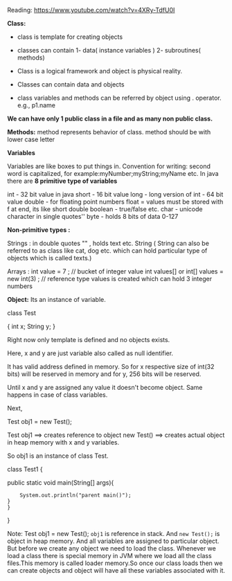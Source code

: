 Reading: https://www.youtube.com/watch?v=4XRy-TdfU0I

**Class:**

- class is template for creating objects
- classes can contain 1- data( instance variables ) 2- subroutines( methods)
- Class is a logical framework and object is physical reality.

- Classes can contain data and objects
- class variables and methods can be referred by object using . operator. e.g., p1.name

**We can have only 1 public class in a file and as many non public class.**

**Methods:**
method represents behavior of class.
method should be with lower case letter

**Variables**

Variables are like boxes to put things in.
Convention for writing: second word is capitalized, for example:myNumber;myString;myName etc.
In java there are **8 primitive type of variables**

int - 32 bit value in java
short - 16 bit value
long - long version of int - 64 bit value
double - for floating point numbers
float  = values must be stored with f at end, its like short double
boolean - true/false etc.
char - unicode character in single quotes'' 
byte - holds 8 bits of data  0-127

**Non-primitive types :**

Strings : in double quotes "" , holds text etc. 
String ( String can also be referred to as class like cat, dog etc. which can hold particular type of objects which is called texts.) 

Arrays : 
int value = 7 ; // bucket of integer value
int values[] or int[] values = new int(3) ; // reference type values is created which can hold 3 integer numbers


**Object:** Its an instance of variable.

class Test

{
  int x;
  String y;
} 

Right now only template is defined and no objects exists. 

Here, x and y are just variable also called as null identifier.

It has valid address defined in memory. So for x respective size of int(32 bits) will be reserved in memory and for y, 256 bits will be reserved. 

Until x and y are assigned any value it doesn't become object.
Same happens in case of class variables.


Next,

Test obj1 = new Test();

Test obj1 ==> creates reference to object
new Test() ==> creates actual object in heap memory with x and y variables.

So obj1 is an instance of class Test.

 
class Test1
{
  
  public static void main(String[] args){
		
		System.out.println("parent main()");
	}
    }
}

Note: 
Test obj1 = new Test();
`obj1` is reference in stack. And `new Test();` is object in heap memory. And all variables are assigned to particular  object.
But before we create any object we need to load the class. Whenever we load a class there is special memory in JVM where we load all the class files.This memory is called loader memory.So once our class loads then we can create objects and object will have all these variables associated with it. 
 
